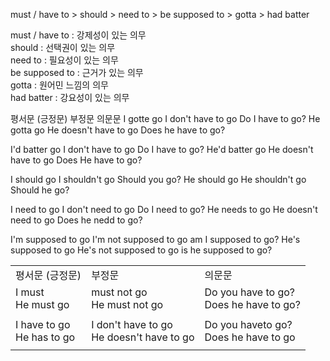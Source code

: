 must / have to > should > need to > be supposed to > gotta > had batter

must /  have to : 강제성이 있는 의무</br>
should : 선택권이 있는 의무</br>
need to : 필요성이 있는 의무</br>
be supposed to :  근거가 있는 의무</br>
gotta : 원어민 느낌의 의무</br>
had batter : 강요성이 있는 의무</br>

평서문 (긍정문)             부정문                          의문문
I gotte go                 I don't have to go           Do I have to go?
He gotta go                He doesn't have to go        Does he have to go?

I'd batter go              I don't have to go           Do I have to go?
He'd batter go             He doesn't have to go        Does He have to go?

I should go                I shouldn't go               Should you go?
He should go               He shouldn't go              Should he go?

I need to go               I don't need to go           Do I need to go?
He needs to go             He doesn't need to go        Does he nedd to go?

I'm supposed to go         I'm not supposed to go       am I supposed to go?
He's supposed to go        He's not supposed to go      is he supposed to go?

<table>
    <tr>
        <td>평서문 (긍정문)</td>
        <td>부정문</td>
        <td>의문문</td>
    </tr>
    <tr>
        <td>I must </br>He must go  </td>
        <td>must not go</br>He must not go </td>
        <td>Do you have to go?</br>Does he have to go?</td>
    </tr>
    <tr>
        <td colspan="3"> </td>
    </tr>
    <tr>
        <td>I have to go</br>He has to go</td>
        <td>I don't have to go</br>He doesn't have to go</td>
        <td>Do you haveto go?</br>Does he have to go</td>
    </tr>
    <tr>
        <td colspan="3"> </td>
    </tr>
</table>